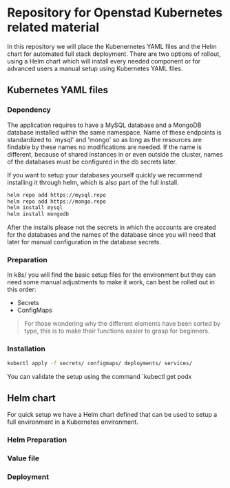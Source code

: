# Repository for Openstad Kubernetes related material

In this repository we will place the Kubenernetes YAML files and the Helm chart for automated full stack deployment.
There are two options of rollout, using a Helm chart which will install every needed component or for advanced users a manual setup using Kubernetes YAML files.

## Kubernetes YAML files

### Dependency

The application requires to have a MySQL database and a MongoDB database installed within the same namespace.
Name of these endpoints is standardized to `mysql' and 'mongo' so as long as the resources are findable by these names no modifications are needed.
If the name is different, because of shared instances in or even outside the cluster, names of the databases must be configured in the db secrets later.

If you want to setup your databases yourself quickly we recommend installing it through helm, which is also part of the full install.

```bash
helm repo add https://mysql.repo
helm repo add https://mongo.repo
helm install mysql
helm install mongodb
```

After the installs please not the secrets in which the accounts are created for the databases and the names of the database since you will need that later for manual configuration in the database secrets.

### Preparation

In k8s/ you will find the basic setup files for the environment but they can need some manual adjustments to make it work, can best be rolled out in this order:

- Secrets
- ConfigMaps

> For those wondering why the different elements have been sorted by type, this is to make their functions easier to grasp for beginners.

### Installation

```bash
kubectl apply -f secrets/ configmaps/ deployments/ services/
```

You can validate the setup using the command `kubectl get podx 

## Helm chart

For quick setup we have a Helm chart defined that can be used to setup a full environment in a Kubernetes environment.

### Helm Preparation

### Value file

### Deployment
